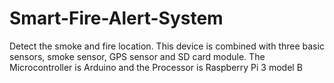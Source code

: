 # Smart-Fire-Alert-System
Detect the smoke and fire location. 
This device is combined with three basic sensors, smoke sensor, GPS sensor and SD card module. 
The Microcontroller is Arduino and the Processor is Raspberry Pi 3 model B
